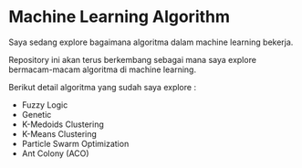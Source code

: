 # Machine Learning Algorithm

Saya sedang explore bagaimana algoritma dalam machine learning bekerja.

Repository ini akan terus berkembang sebagai mana saya explore bermacam-macam algoritma di machine learning. 

Berikut detail algoritma yang sudah saya explore : 
- Fuzzy Logic
- Genetic
- K-Medoids Clustering
- K-Means Clustering
- Particle Swarm Optimization
- Ant Colony (ACO)
